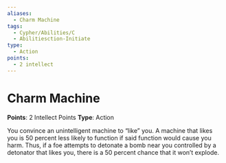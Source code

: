 ```yaml
---
aliases:
  - Charm Machine
tags:
  - Cypher/Abilities/C
  - Abilitiesction-Initiate
type:
  - Action
points:
  - 2 intellect
---
```


# Charm Machine

**Points**: 2 Intellect Points
**Type**: Action

You convince an unintelligent machine to “like” you. A machine that likes you is 50 percent less likely to function if said function would cause you harm. Thus, if a foe attempts to detonate a bomb near you controlled by a detonator that likes you, there is a 50 percent chance that it won’t explode.

